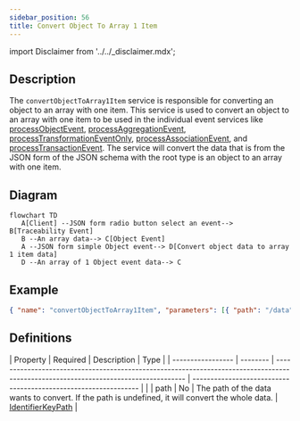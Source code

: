 ```yaml
---
sidebar_position: 56
title: Convert Object To Array 1 Item
---
```


import Disclaimer from '../../\_disclaimer.mdx';

<Disclaimer />

## Description

The `convertObjectToArray1Item` service is responsible for converting an object to an array with one item. This service is used to convert an object to an array with one item to be used in the individual event services like [processObjectEvent](/docs/mock-apps/services/process-object-event), [processAggregationEvent](/docs/mock-apps/services/process-aggregation-event), [processTransformationEventOnly](/docs/mock-apps/services/process-transformation-event-only), [processAssociationEvent](/docs/mock-apps/services/process-association-event), and [processTransactionEvent](/docs/mock-apps/services/process-transaction-event). The service will convert the data that is from the JSON form of the JSON schema with the root type is an object to an array with one item.

## Diagram

```mermaid
flowchart TD
   A[Client] --JSON form radio button select an event--> B[Traceability Event]
   B --An array data--> C[Object Event]
   A --JSON form simple Object event--> D[Convert object data to array 1 item data]
   D --An array of 1 Object event data--> C
```

## Example

```json
{ "name": "convertObjectToArray1Item", "parameters": [{ "path": "/data" }] }
```

## Definitions

| Property | Required | Description | Type |
| ----------------- | -------- | ----------------------------------------------------------------------------------------------------------------------------------- | --------------------------------------------------------------- | |
| path | No | The path of the data wants to convert. If the path is undefined, it will convert the whole data. | [IdentifierKeyPath](/docs/mock-apps/common/identifier-key-path) |
